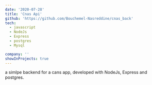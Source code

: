 ```yaml
---
date: '2020-07-28'
title: 'Cnas Api'
github: 'https://github.com/Bouchemel-Nasreddine/cnas_back'
tech:
  - javascript
  - NodeJs
  - Express
  - postgres
  - Mysql

company: ''
showInProjects: true
---
```


a simlpe backend for a cans app, developed with NodeJs, Express and postgres.